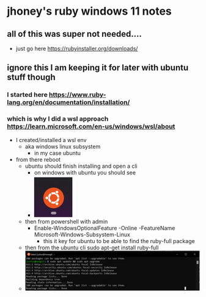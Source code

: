 # jhoney's ruby windows 11 notes

## all of this was super not needed....
- just go here https://rubyinstaller.org/downloads/


## ignore this I am keeping it for later with ubuntu stuff though
### I started here https://www.ruby-lang.org/en/documentation/installation/
### which is why I did a wsl approach https://learn.microsoft.com/en-us/windows/wsl/about
- I created/installed a wsl env
    - aka windows linux subsystem
        - in my case ubuntu
- from there reboot
    - ubuntu should finish installing and open a cli
        - on windows with ubuntu you should see
        - ![ruby-w11-icon](./README_Images/ruby-w11-icon.png)
    - then from powershell with admin
        - Enable-WindowsOptionalFeature -Online -FeatureName Microsoft-Windows-Subsystem-Linux
            - this it key for ubuntu to be able to find the ruby-full package 
    - then from the ubuntu cli sudo apt-get install ruby-full
    - ![ruby-w11-icon](./README_Images/ruby-w11-cli-example.png)
